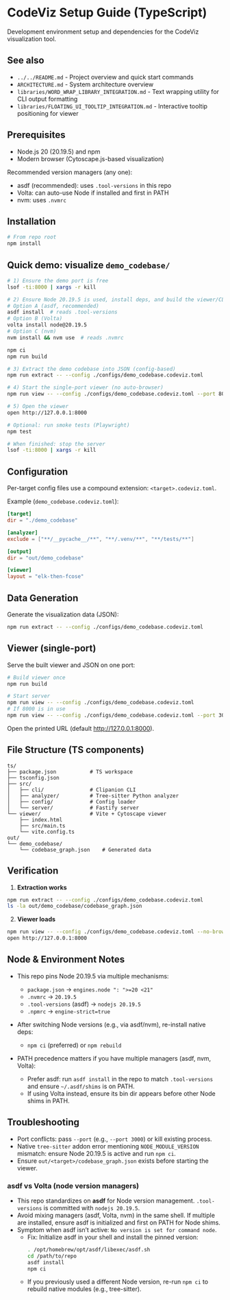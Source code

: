 # CodeViz Setup Guide (TypeScript)

Development environment setup and dependencies for the CodeViz visualization tool.

## See also

- `../../README.md` - Project overview and quick start commands
- `ARCHITECTURE.md` - System architecture overview
- `libraries/WORD_WRAP_LIBRARY_INTEGRATION.md` - Text wrapping utility for CLI output formatting
- `libraries/FLOATING_UI_TOOLTIP_INTEGRATION.md` - Interactive tooltip positioning for viewer

## Prerequisites

- Node.js 20 (20.19.5) and npm
- Modern browser (Cytoscape.js-based visualization)

Recommended version managers (any one):
- asdf (recommended): uses `.tool-versions` in this repo
- Volta: can auto-use Node if installed and first in PATH
- nvm: uses `.nvmrc`

## Installation

```bash
# From repo root
npm install
```

## Quick demo: visualize `demo_codebase/`

```bash
# 1) Ensure the demo port is free
lsof -ti:8000 | xargs -r kill

# 2) Ensure Node 20.19.5 is used, install deps, and build the viewer/CLI
# Option A (asdf, recommended)
asdf install  # reads .tool-versions
# Option B (Volta)
volta install node@20.19.5
# Option C (nvm)
nvm install && nvm use  # reads .nvmrc

npm ci
npm run build

# 3) Extract the demo codebase into JSON (config-based)
npm run extract -- --config ./configs/demo_codebase.codeviz.toml

# 4) Start the single-port viewer (no auto-browser)
npm run view -- --config ./configs/demo_codebase.codeviz.toml --port 8000 --no-browser

# 5) Open the viewer
open http://127.0.0.1:8000

# Optional: run smoke tests (Playwright)
npm test

# When finished: stop the server
lsof -ti:8000 | xargs -r kill
```

## Configuration

Per-target config files use a compound extension: `<target>.codeviz.toml`.

Example (`demo_codebase.codeviz.toml`):
```toml
[target]
dir = "./demo_codebase"

[analyzer]
exclude = ["**/__pycache__/**", "**/.venv/**", "**/tests/**"]

[output]
dir = "out/demo_codebase"

[viewer]
layout = "elk-then-fcose"
```

## Data Generation

Generate the visualization data (JSON):
```bash
npm run extract -- --config ./configs/demo_codebase.codeviz.toml
```

## Viewer (single-port)

Serve the built viewer and JSON on one port:
```bash
# Build viewer once
npm run build

# Start server
npm run view -- --config ./configs/demo_codebase.codeviz.toml
# If 8000 is in use
npm run view -- --config ./configs/demo_codebase.codeviz.toml --port 3000
```

Open the printed URL (default http://127.0.0.1:8000).

## File Structure (TS components)

```
ts/
├── package.json           # TS workspace
├── tsconfig.json
├── src/
│   ├── cli/               # Clipanion CLI
│   ├── analyzer/          # Tree-sitter Python analyzer
│   ├── config/            # Config loader
│   └── server/            # Fastify server
└── viewer/                # Vite + Cytoscape viewer
    ├── index.html
    ├── src/main.ts
    └── vite.config.ts
out/
└── demo_codebase/
    └── codebase_graph.json    # Generated data
```

## Verification

1. **Extraction works**
```bash
npm run extract -- --config ./configs/demo_codebase.codeviz.toml
ls -la out/demo_codebase/codebase_graph.json
```

2. **Viewer loads**
```bash
npm run view -- --config ./configs/demo_codebase.codeviz.toml --no-browser
open http://127.0.0.1:8000
```

## Node & Environment Notes

- This repo pins Node 20.19.5 via multiple mechanisms:
  - `package.json` → `engines.node ": ">=20 <21"`
  - `.nvmrc` → `20.19.5`
  - `.tool-versions` (asdf) → `nodejs 20.19.5`
  - `.npmrc` → `engine-strict=true`

- After switching Node versions (e.g., via asdf/nvm), re-install native deps:
  - `npm ci` (preferred) or `npm rebuild`

- PATH precedence matters if you have multiple managers (asdf, nvm, Volta):
  - Prefer asdf: run `asdf install` in the repo to match `.tool-versions` and ensure `~/.asdf/shims` is on PATH.
  - If using Volta instead, ensure its bin dir appears before other Node shims in PATH.

## Troubleshooting

- Port conflicts: pass `--port` (e.g., `--port 3000`) or kill existing process.
- Native `tree-sitter` addon error mentioning `NODE_MODULE_VERSION` mismatch: ensure Node 20.19.5 is active and run `npm ci`.
- Ensure `out/<target>/codebase_graph.json` exists before starting the viewer.

### asdf vs Volta (node version managers)

- This repo standardizes on **asdf** for Node version management. `.tool-versions` is committed with `nodejs 20.19.5`.
- Avoid mixing managers (asdf, Volta, nvm) in the same shell. If multiple are installed, ensure asdf is initialized and first on PATH for Node shims.
- Symptom when asdf isn’t active: `No version is set for command node`.
  - Fix: Initialize asdf in your shell and install the pinned version:
    ```bash
    . /opt/homebrew/opt/asdf/libexec/asdf.sh
    cd /path/to/repo
    asdf install
    npm ci
    ```
  - If you previously used a different Node version, re-run `npm ci` to rebuild native modules (e.g., tree-sitter).